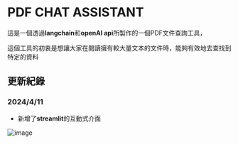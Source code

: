 # **PDF CHAT ASSISTANT**
這是一個透過**langchain**和**openAI api**所製作的一個PDF文件查詢工具，

這個工具的初衷是想讓大家在閱讀擁有較大量文本的文件時，能夠有效地去查找到特定的資料


## 更新紀錄
### **2024/4/11** 
* 新增了**streamlit**的互動式介面 

![image](https://github.com/shimo0829/PDF_CHAT_ASSISTANT/blob/main/interface.png)
